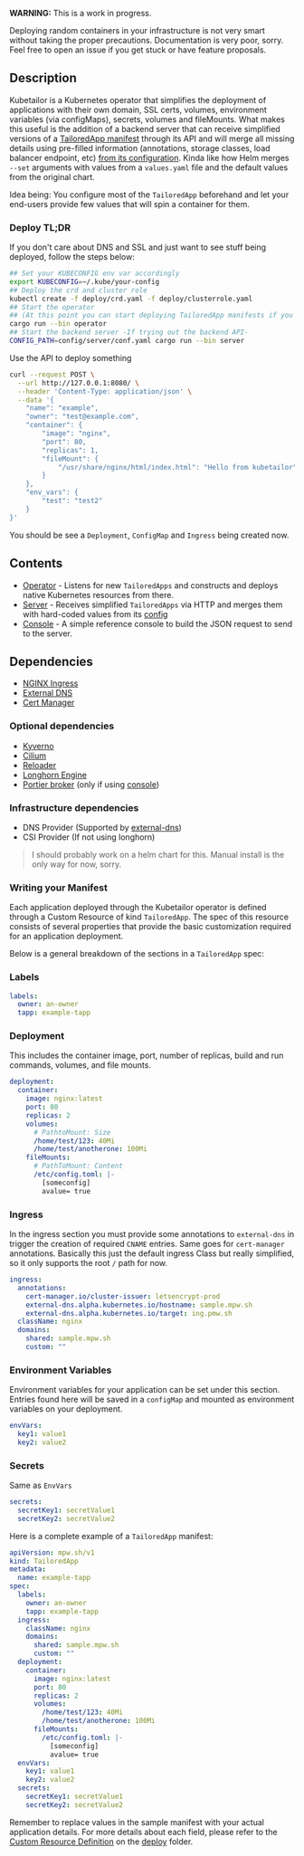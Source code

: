 **WARNING:** This is a work in progress.

Deploying random containers in your infrastructure is not very smart without taking the proper precautions.
Documentation is very poor, sorry. Feel free to open an issue if you get stuck or have feature proposals.

## Description

Kubetailor is a Kubernetes operator that simplifies the deployment of applications with their own domain, SSL certs, volumes, environment variables (via configMaps), secrets, volumes and fileMounts.
What makes this useful is the addition of a backend server that can receive simplified versions of a [TailoredApp manifest](./example-tapp.yaml) through its API and will merge all missing details using pre-filled information (annotations, storage classes, load balancer endpoint, etc) [from its configuration](./config/server/conf.yaml).
Kinda like how Helm merges `--set` arguments with values from a `values.yaml` file and the default values from the original chart.

Idea being:
You configure most of the `TailoredApp` beforehand and let your end-users provide few values that will spin a container for them.

### Deploy TL;DR

If you don't care about DNS and SSL and just want to see stuff being deployed, follow the steps below:

```bash
## Set your KUBECONFIG env var accordingly
export KUBECONFIG=~/.kube/your-config
## Deploy the crd and cluster role
kubectl create -f deploy/crd.yaml -f deploy/clusterrole.yaml
## Start the operator
## (At this point you can start deploying TailoredApp manifests if you want)
cargo run --bin operator
## Start the backend server -If trying out the backend API-
CONFIG_PATH=config/server/conf.yaml cargo run --bin server
```

Use the API to deploy something

```bash
curl --request POST \
  --url http://127.0.0.1:8080/ \
  --header 'Content-Type: application/json' \
  --data '{
	"name": "example",
	"owner": "test@example.com",
	"container": {
		"image": "nginx",
		"port": 80,
		"replicas": 1,
		"fileMount": {
			"/usr/share/nginx/html/index.html": "Hello from kubetailor"
		}
	},
	"env_vars": {
		"test": "test2"
	}
}'
```

You should be see a `Deployment`, `ConfigMap` and `Ingress` being created now.

## Contents

- [Operator](./crates/operator) - Listens for new `TailoredApps` and constructs and deploys native Kubernetes resources from there.
- [Server](./crates/server) - Receives simplified `TailoredApps` via HTTP and merges them with hard-coded values from its [config](./config/server/conf.yaml)
- [Console](./crates/console) - A simple reference console to build the JSON request to send to the server.

## Dependencies

- [NGINX Ingress](https://github.com/nginxinc/kubernetes-ingress)
- [External DNS](https://github.com/external-secrets/external-secrets)
- [Cert Manager](https://github.com/cert-manager/cert-manager)

### Optional dependencies

- [Kyverno](https://github.com/kyverno/kyverno)
- [Cilium](https://github.com/cilium/cilium)
- [Reloader](https://github.com/stakater/Reloader)
- [Longhorn Engine](https://github.com/longhorn/longhorn-engine)
- [Portier broker](https://github.com/portier/portier-broker) (only if using [console](./crates/console))

### Infrastructure dependencies

- DNS Provider (Supported by [external-dns](https://github.com/kubernetes-sigs/external-dns/#status-of-providers))
- CSI Provider (If not using longhorn)

> I should probably work on a helm chart for this. Manual install is the only way for now, sorry.

### Writing your Manifest

Each application deployed through the Kubetailor operator is defined through a Custom Resource of kind `TailoredApp`.
The spec of this resource consists of several properties that provide the basic customization required for an application deployment.

Below is a general breakdown of the sections in a `TailoredApp` spec:

### Labels

```yaml
labels:
  owner: an-owner
  tapp: example-tapp
```

### Deployment

This includes the container image, port, number of replicas, build and run commands, volumes, and file mounts.

```yaml
deployment:
  container:
    image: nginx:latest
    port: 80
    replicas: 2
    volumes:
      # PathtoMount: Size
      /home/test/123: 40Mi
      /home/test/anotherone: 100Mi
    fileMounts:
      # PathToMount: Content
      /etc/config.toml: |-
        [someconfig]
        avalue= true
```

### Ingress

In the ingress section you must provide some annotations to `external-dns` in trigger the creation of required `CNAME` entries. Same goes for `cert-manager` annotations.
Basically this just the default ingress Class but really simplified, so it only supports the root `/` path for now.

```yaml
ingress:
  annotations:
    cert-manager.io/cluster-issuer: letsencrypt-prod
    external-dns.alpha.kubernetes.io/hostname: sample.mpw.sh
    external-dns.alpha.kubernetes.io/target: ing.pmw.sh
  className: nginx
  domains:
    shared: sample.mpw.sh
    custom: ""
```

### Environment Variables

Environment variables for your application can be set under this section.
Entries found here will be saved in a `configMap` and mounted as environment variables on your deployment.

```yaml
envVars:
  key1: value1
  key2: value2
```

### Secrets

Same as `EnvVars`

```yaml
secrets:
  secretKey1: secretValue1
  secretKey2: secretValue2
```

Here is a complete example of a `TailoredApp` manifest:

```yaml
apiVersion: mpw.sh/v1
kind: TailoredApp
metadata:
  name: example-tapp
spec:
  labels:
    owner: an-owner
    tapp: example-tapp
  ingress:
    className: nginx
    domains:
      shared: sample.mpw.sh
      custom: ""
  deployment:
    container:
      image: nginx:latest
      port: 80
      replicas: 2
      volumes:
        /home/test/123: 40Mi
        /home/test/anotherone: 100Mi
      fileMounts:
        /etc/config.toml: |-
          [someconfig]
          avalue= true
  envVars:
    key1: value1
    key2: value2
  secrets:
    secretKey1: secretValue1
    secretKey2: secretValue2
```

Remember to replace values in the sample manifest with your actual application details.
For more details about each field, please refer to the [Custom Resource Definition](./deploy/crd.yaml) on the [deploy](./deploy) folder.
